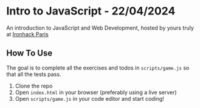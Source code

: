 # Intro to JavaScript - 22/04/2024

An introduction to JavaScript and Web Development, hosted by yours truly at [Ironhack Paris](https://www.ironhack.com/en/paris)

## How To Use

The goal is to complete all the exercises and todos in `scripts/game.js` so that all the tests pass.

1. Clone the repo
2. Open `index.html` in your browser (preferably using a live server)
3. Open `scripts/game.js` in your code editor and start coding!
